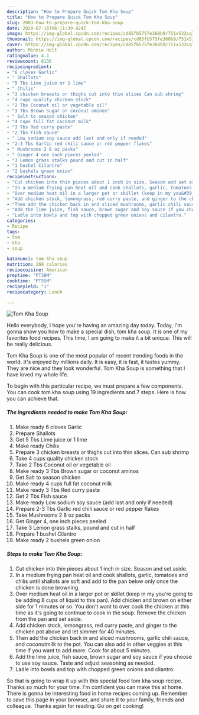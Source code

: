 ```yaml
---
description: "How to Prepare Quick Tom Kha Soup"
title: "How to Prepare Quick Tom Kha Soup"
slug: 2003-how-to-prepare-quick-tom-kha-soup
date: 2020-07-16T06:11:39.424Z
image: https://img-global.cpcdn.com/recipes/cd85fb575fe368b9/751x532cq70/tom-kha-soup-recipe-main-photo.jpg
thumbnail: https://img-global.cpcdn.com/recipes/cd85fb575fe368b9/751x532cq70/tom-kha-soup-recipe-main-photo.jpg
cover: https://img-global.cpcdn.com/recipes/cd85fb575fe368b9/751x532cq70/tom-kha-soup-recipe-main-photo.jpg
author: Minnie Holt
ratingvalue: 4.1
reviewcount: 8136
recipeingredient:
- "6 cloves Garlic"
- " Shallots"
- "5 Tbs Lime juice or 1 lime"
- " Chilis"
- "3 chicken breasts or thighs cut into thin slices Can sub shrimp"
- "4 cups quality chicken stock"
- "2 Tbs Coconut oil or vegetable oil"
- "3 Tbs Brown sugar or coconut aminos"
- " Salt to season chicken"
- "4 cups full fat coconut milk"
- "3 Tbs Red curry paste"
- "2 Tbs Fish sauce"
- " Low sodium soy sauce add last and only if needed"
- "2-3 Tbs Garlic red chili sauce or red pepper flakes"
- " Mushrooms 2 8 oz packs"
- " Ginger 4 one inch pieces peeled"
- "3 Lemon grass stalks pound and cut in half"
- "1 bushel Cilantro"
- "2 bushels green onion"
recipeinstructions:
- "Cut chicken into thin pieces about 1 inch in size. Season and set aside."
- "In a medium frying pan heat oil and cook shallots, garlic, tomatoes and chilis until shallots are soft and add to the pan below only once the chicken is done browning."
- "Over medium heat oil in a larger pot or skillet (keep in my you&#39;re going to be adding 8 cups of liquid to this pan). Add chicken and brown on either side for 1 minutes or so. You don&#39;t want to over cook the chicken at this time as it&#39;s going to continue to cook in the soup. Remove the chicken from the pan and set aside."
- "Add chicken stock, lemongrass, red curry paste, and ginger to the chicken pot above and let simmer for 40 minutes."
- "Then add the chicken back in and sliced mushrooms, garlic chili sauce, and coconutmilk to the pot. You can also add in other veggies at this time if you want to add more. Cook for about 5 minutes."
- "Add the lime juice, fish sauce, brown sugar and soy sauce if you choose to use soy sauce. Taste and adjust seasoning as needed."
- "Ladle into bowls and top with chopped green onions and cilantro."
categories:
- Recipe
tags:
- tom
- kha
- soup

katakunci: tom kha soup 
nutrition: 268 calories
recipecuisine: American
preptime: "PT38M"
cooktime: "PT55M"
recipeyield: "1"
recipecategory: Lunch

---
```



![Tom Kha Soup](https://img-global.cpcdn.com/recipes/cd85fb575fe368b9/751x532cq70/tom-kha-soup-recipe-main-photo.jpg)

Hello everybody, I hope you're having an amazing day today. Today, I'm gonna show you how to make a special dish, tom kha soup. It is one of my favorites food recipes. This time, I am going to make it a bit unique. This will be really delicious.

Tom Kha Soup is one of the most popular of recent trending foods in the world. It's enjoyed by millions daily. It is easy, it is fast, it tastes yummy. They are nice and they look wonderful. Tom Kha Soup is something that I have loved my whole life.




To begin with this particular recipe, we must prepare a few components. You can cook tom kha soup using 19 ingredients and 7 steps. Here is how you can achieve that.

<!--inarticleads1-->

##### The ingredients needed to make Tom Kha Soup:

1. Make ready 6 cloves Garlic
1. Prepare  Shallots
1. Get 5 Tbs Lime juice or 1 lime
1. Make ready  Chilis
1. Prepare 3 chicken breasts or thighs cut into thin slices. Can sub shrimp
1. Take 4 cups quality chicken stock
1. Take 2 Tbs Coconut oil or vegetable oil
1. Make ready 3 Tbs Brown sugar or coconut aminos
1. Get  Salt to season chicken
1. Make ready 4 cups full fat coconut milk
1. Make ready 3 Tbs Red curry paste
1. Get 2 Tbs Fish sauce
1. Make ready  Low sodium soy sauce (add last and only if needed)
1. Prepare 2-3 Tbs Garlic red chili sauce or red pepper flakes
1. Take  Mushrooms 2 8 oz packs
1. Get  Ginger 4, one inch pieces peeled
1. Take 3 Lemon grass stalks, pound and cut in half
1. Prepare 1 bushel Cilantro
1. Make ready 2 bushels green onion




<!--inarticleads2-->

##### Steps to make Tom Kha Soup:

1. Cut chicken into thin pieces about 1 inch in size. Season and set aside.
1. In a medium frying pan heat oil and cook shallots, garlic, tomatoes and chilis until shallots are soft and add to the pan below only once the chicken is done browning.
1. Over medium heat oil in a larger pot or skillet (keep in my you&#39;re going to be adding 8 cups of liquid to this pan). Add chicken and brown on either side for 1 minutes or so. You don&#39;t want to over cook the chicken at this time as it&#39;s going to continue to cook in the soup. Remove the chicken from the pan and set aside.
1. Add chicken stock, lemongrass, red curry paste, and ginger to the chicken pot above and let simmer for 40 minutes.
1. Then add the chicken back in and sliced mushrooms, garlic chili sauce, and coconutmilk to the pot. You can also add in other veggies at this time if you want to add more. Cook for about 5 minutes.
1. Add the lime juice, fish sauce, brown sugar and soy sauce if you choose to use soy sauce. Taste and adjust seasoning as needed.
1. Ladle into bowls and top with chopped green onions and cilantro.




So that is going to wrap it up with this special food tom kha soup recipe. Thanks so much for your time. I'm confident you can make this at home. There is gonna be interesting food in home recipes coming up. Remember to save this page in your browser, and share it to your family, friends and colleague. Thanks again for reading. Go on get cooking!
